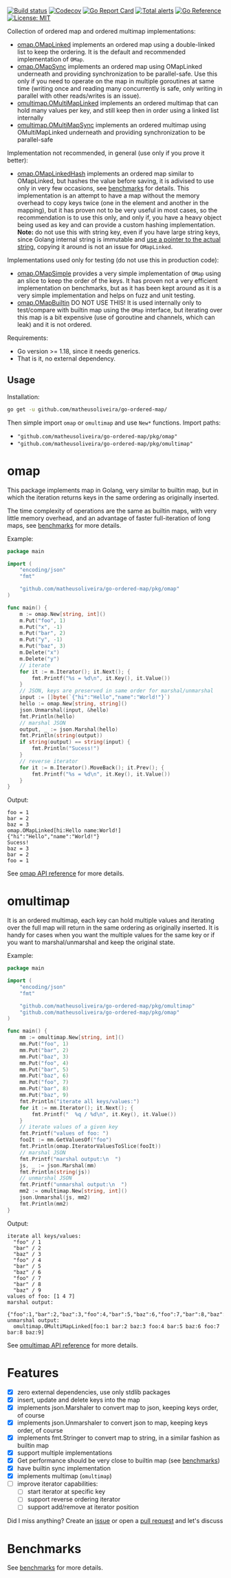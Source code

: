 [![Build status](https://github.com/matheusoliveira/go-ordered-map/actions/workflows/build.yml/badge.svg)](https://github.com/matheusoliveira/go-ordered-map/actions/workflows/build.yml)
[![Codecov](https://codecov.io/gh/matheusoliveira/go-ordered-map/branch/main/graph/badge.svg?token=H4SjidS9Yq)](https://codecov.io/gh/matheusoliveira/go-ordered-map)
[![Go Report Card](https://goreportcard.com/badge/github.com/matheusoliveira/go-ordered-map)](https://goreportcard.com/report/github.com/matheusoliveira/go-ordered-map)
[![Total alerts](https://img.shields.io/lgtm/alerts/g/matheusoliveira/go-ordered-map.svg?logo=lgtm&logoWidth=18)](https://lgtm.com/projects/g/matheusoliveira/go-ordered-map/alerts/)
[![Go Reference](https://pkg.go.dev/badge/github.com/matheusoliveira/go-ordered-map.svg)](https://pkg.go.dev/github.com/matheusoliveira/go-ordered-map)
[![License: MIT](https://img.shields.io/badge/License-MIT-blue.svg)](https://opensource.org/licenses/MIT)

Collection of ordered map and ordered multimap implementations:
- [omap.OMapLinked](https://pkg.go.dev/github.com/matheusoliveira/go-ordered-map@main/pkg/omap#OMapLinked)
  implements an ordered map using a double-linked list to keep the ordering. It is the default and
  recommended implementation of `OMap`.
- [omap.OMapSync](https://pkg.go.dev/github.com/matheusoliveira/go-ordered-map@main/pkg/omap#OMapSync)
  implements an ordered map using OMapLinked underneath and providing synchronization to be
  parallel-safe.  Use this only if you need to operate on the map in multiple goroutines at same
  time (writing once and reading many concurrently is safe, only writing in parallel with other
  reads/writes is an issue).
- [omultimap.OMultiMapLinked](https://pkg.go.dev/github.com/matheusoliveira/go-ordered-map@main/pkg/omultimap#OMultiMapLinked)
  implements an ordered multimap that can hold many values per key, and still keep then in order
  using a linked list internally
- [omultimap.OMultiMapSync](https://pkg.go.dev/github.com/matheusoliveira/go-ordered-map@main/pkg/omultimap#OMultiMapSync)
  implements an ordered multimap using OMultiMapLinked underneath and providing synchronization to be
  parallel-safe

Implementation not recommended, in general (use only if you prove it better):
- [omap.OMapLinkedHash](https://pkg.go.dev/github.com/matheusoliveira/go-ordered-map@main/pkg/omap#OMapLinkedHash)
  implements an ordered map similar to OMapLinked, but hashes the value before saving, it is
  adivised to use only in very few occasions, see [benchmarks](docs/benchmarks.md) for details.
  This implementation is an attempt to have a map without the memory overhead to copy keys twice
  (one in the element and another in the mapping), but it has proven not to be very useful in
  most cases, so the recommendation is to use this only, and only if, you have a heavy object being
  used as key and can provide a custom hashing implementation. **Note:** do not use this with string
  key, even if you have large string keys, since Golang internal string is immutable and [use a
  pointer to the actual string](https://cs.opensource.google/go/go/+/refs/tags/go1.18:src/cmd/compile/internal/types/size.go;l=28-33),
  copying it around is not an issue for `OMapLinked`.

Implementations used only for testing (do not use this in production code):
- [omap.OMapSimple](https://pkg.go.dev/github.com/matheusoliveira/go-ordered-map@main/pkg/omap#OMapSimple)
  provides a very simple implementation of `OMap` using an slice to keep the
  order of the keys. It has proven not a very efficient implementation on benchmarks, but as it has
  been kept around as it is a very simple implementation and helps on fuzz and unit testing.
- [omap.OMapBuiltin](https://pkg.go.dev/github.com/matheusoliveira/go-ordered-map@main/pkg/omap#OMapBuiltin)
  DO NOT USE THIS! It is used internally only to test/compare with builtin map using
  the `OMap` interface, but iterating over this map is a bit expensive (use of goroutine and
  channels, which can leak) and it is not ordered.

Requirements:
- Go version >= 1.18, since it needs generics.
- That is it, no external dependency.

## Usage

Installation:

```sh
go get -u github.com/matheusoliveira/go-ordered-map/
```

Then simple import `omap` or `omultimap` and use `New*` functions. Import paths:
- `"github.com/matheusoliveira/go-ordered-map/pkg/omap"`
- `"github.com/matheusoliveira/go-ordered-map/pkg/omultimap"`

# omap

This package implements map in Golang, very similar to builtin map, but in which the iteration
returns keys in the same ordering as originally inserted.

The time complexity of operations are the same as builtin maps, with very little memory overhead,
and an advantage of faster full-iteration of long maps, see [benchmarks](docs/benchmarks.md) for more
details.

Example:

```go
package main

import (
	"encoding/json"
	"fmt"

	"github.com/matheusoliveira/go-ordered-map/pkg/omap"
)

func main() {
	m := omap.New[string, int]()
	m.Put("foo", 1)
	m.Put("x", -1)
	m.Put("bar", 2)
	m.Put("y", -1)
	m.Put("baz", 3)
	m.Delete("x")
	m.Delete("y")
	// iterate
	for it := m.Iterator(); it.Next(); {
		fmt.Printf("%s = %d\n", it.Key(), it.Value())
	}
	// JSON, keys are preserved in same order for marshal/unmarshal
	input := []byte(`{"hi":"Hello","name":"World!"}`)
	hello := omap.New[string, string]()
	json.Unmarshal(input, &hello)
	fmt.Println(hello)
	// marshal JSON
	output, _ := json.Marshal(hello)
	fmt.Println(string(output))
	if string(output) == string(input) {
		fmt.Println("Sucess!")
	}
	// reverse iterator
	for it := m.Iterator().MoveBack(); it.Prev(); {
		fmt.Printf("%s = %d\n", it.Key(), it.Value())
	}
}
```

Output:
```
foo = 1
bar = 2
baz = 3
omap.OMapLinked[hi:Hello name:World!]
{"hi":"Hello","name":"World!"}
Sucess!
baz = 3
bar = 2
foo = 1
```

See [omap API reference](https://pkg.go.dev/github.com/matheusoliveira/go-ordered-map@main/pkg/omap) for more details.

# omultimap

It is an ordered multimap, each key can hold multiple values and iterating over the full map will return in
the same ordering as originally inserted. It is handy for cases when you want the multiple values
for the same key or if you want to marshal/unmarshal and keep the original state.

Example:

```go
package main

import (
	"encoding/json"
	"fmt"

	"github.com/matheusoliveira/go-ordered-map/pkg/omultimap"
	"github.com/matheusoliveira/go-ordered-map/pkg/omap"
)

func main() {
	mm := omultimap.New[string, int]()
	mm.Put("foo", 1)
	mm.Put("bar", 2)
	mm.Put("baz", 3)
	mm.Put("foo", 4)
	mm.Put("bar", 5)
	mm.Put("baz", 6)
	mm.Put("foo", 7)
	mm.Put("bar", 8)
	mm.Put("baz", 9)
	fmt.Println("iterate all keys/values:")
	for it := mm.Iterator(); it.Next(); {
		fmt.Printf("  %q / %d\n", it.Key(), it.Value())
	}
	// iterate values of a given key
	fmt.Printf("values of foo: ")
	fooIt := mm.GetValuesOf("foo")
	fmt.Println(omap.IteratorValuesToSlice(fooIt))
	// marshal JSON
	fmt.Printf("marshal output:\n  ")
	js, _ := json.Marshal(mm)
	fmt.Println(string(js))
	// unmarshal JSON
	fmt.Printf("unmarshal output:\n  ")
	mm2 := omultimap.New[string, int]()
	json.Unmarshal(js, mm2)
	fmt.Println(mm2)
}
```

Output:
```
iterate all keys/values:
  "foo" / 1
  "bar" / 2
  "baz" / 3
  "foo" / 4
  "bar" / 5
  "baz" / 6
  "foo" / 7
  "bar" / 8
  "baz" / 9
values of foo: [1 4 7]
marshal output:
  {"foo":1,"bar":2,"baz":3,"foo":4,"bar":5,"baz":6,"foo":7,"bar":8,"baz":9}
unmarshal output:
  omultimap.OMultiMapLinked[foo:1 bar:2 baz:3 foo:4 bar:5 baz:6 foo:7 bar:8 baz:9]
```

See [omultimap API reference](https://pkg.go.dev/github.com/matheusoliveira/go-ordered-map@main/pkg/omultimap) for more details.

# Features

- [x] zero external dependencies, use only stdlib packages
- [x] insert, update and delete keys into the map
- [x] implements json.Marshaler to convert map to json, keeping keys order, of course
- [x] implements json.Unmarshaler to convert json to map, keeping keys order, of course
- [x] implements fmt.Stringer to convert map to string, in a similar fashion as builtin map
- [x] support multiple implementations
- [x] Get performance should be very close to builtin map (see [benchmarks](docs/benchmarks.md))
- [x] have builtin sync implementation
- [x] implements multimap (`omultimap`)
- [ ] improve iterator capabilities:
  - [ ] start iterator at specific key
  - [ ] support reverse ordering iterator
  - [ ] support add/remove at iterator position

Did I miss anything? Create an [issue](https://github.com/matheusoliveira/go-ordered-map/issues) or open a [pull request](https://github.com/matheusoliveira/go-ordered-map/pulls) and let's discuss

# Benchmarks

See [benchmarks](docs/benchmarks.md) for more details.
